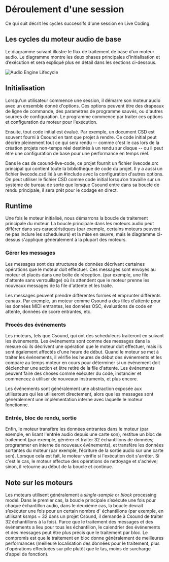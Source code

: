 # Déroulement d'une session

Ce qui suit décrit les cycles successifs d'une session en Live Coding. 

## Les cycles du moteur audio de base

Le diagramme suivant illustre le flux de traitement de base d'un moteur audio. Le diagramme montre les deux phases principales d’initialisation et d’exécution et sera expliqué plus en détail dans les sections ci-dessous.

![Audio Engine Lifecycle](../images/audio_engine.png)

## Initialisation

Lorsqu'un utilisateur commence une session, il démarre son moteur audio avec un ensemble donné
d'options. Ces options peuvent être des drapeaux de ligne de commande, des paramètres de programme sauvés,
ou d'autres sources de configuration. Le programme commence par traiter ces
options et configuration du moteur pour l'exécution.

Ensuite, tout code initial est évalué. Par exemple, un document CSD est souvent
fourni à Csound en tant que projet à rendre. Ce code initial peut décrire
pleinement tout ce qui sera rendu -- comme c'est le cas lors de la création
projets non-temps réel destinés à un rendu sur disque -- ou il peut être une configuration de base pour
une performance en temps réel.

Dans le cas de csound-live-code, ce projet fournit un fichier livecode.orc principal
qui contient toute la bibliothèque de code du projet. Il y a aussi
un fichier livecode.csd lié à un #include avec la configuration d'autres options. On peut utiliser le fichier CSD comme code initial lorsqu’on travaille sur un
système de bureau de sorte que lorsque Csound entre dans sa boucle de rendu principale, il sera
prêt pour le codage en direct.

## Runtime

Une fois le moteur initialisé, nous démarrons la boucle de traitement principale du moteur.
La boucle principale dans les moteurs audio peut différer dans ses caractéristiques (par exemple, certains
moteurs peuvent ne pas inclure les scheduleurs) et la mise en œuvre, mais le diagramme ci-dessus
s'applique généralement à la plupart des moteurs.


### Gérer les messages

Les messages sont des structures de données décrivant certaines opérations que le moteur doit effectuer. Ces messages sont envoyés au moteur et placés dans une boîte de réception.
(par exemple, une file d'attente sans verrouillage) où ils attendent que le moteur prenne
les nouveaux messages de la file d'attente et les traite.

Les messages peuvent prendre différentes formes et emprunter différents canaux.
Par exemple, un moteur comme Csound a des files d'attente pour les données MIDI entrantes, les données OSC,
évaluations de code en attente, données de score entrantes, etc.

### Procès des événements

Les moteurs, tels que Csound, qui ont des scheduleurs traiteront en suivant les événements.
Les événements sont comme des messages dans la mesure où ils décrivent une opération que le moteur
doit effectuer, mais ils sont également affectés d'une heure de début. Quand le moteur
se met à traiter les événements, il vérifie les heures de début des événements et les compare au
temps moteur en cours pour déterminer si un événement doit déclencher une action et être
retiré de la file d'attente. Les événements peuvent faire des choses comme exécuter du code, instancier
et commencez à utiliser de nouveaux instruments, et plus encore.

Les événements sont généralement une abstraction exposée aux utilisateurs qui les utiliseront
directement, alors que les messages sont généralement une implémentation interne
avec laquelle le moteur fonctionne.

### Entrée, bloc de rendu, sortie

Enfin, le moteur transfère les données entrantes dans le moteur (par exemple, en lisant
l'entrée audio depuis une carte son), restitue un bloc de traitement (par exemple, générer
et traiter 32 échantillons de données; programmer en interne de nouveaux événements), et
transfère les données sortantes du moteur (par exemple, l’écriture de la sortie audio sur une
carte son). Lorsque cela est fait, le moteur vérifie si l'exécution doit s'arrêter. Si c'est le cas,
le moteur effectue des opérations de nettoyage et s'achève; sinon, il retourne au
début de la boucle et continue.

## Note sur les moteurs

Les moteurs utilisent généralement a _single-sample_ or _block_ processing model.
Dans le premier cas, la boucle principale s’exécute une fois pour chaque échantillon audio,
dans le deuxième cas, la boucle devrait s’exécuter une fois pour un certain nombre d'
échantillons (par exemple, en utilisant ksmps = 32 dans un projet Csound, il demande à Csound de traiter 32
échantillons à la fois). Parce que le traitement des messages et des événements a lieu pour tous les
échantillon, le calendrier des événements et des messages peut être plus précis que le traitement par bloc. 
Le compromis est que le traitement en bloc donne généralement de meilleures
performances (meilleure localisation des données pour le traitement, plus d'opérations effectuées sur
pile plutôt que le tas, moins de surcharge d’appel de fonction).
